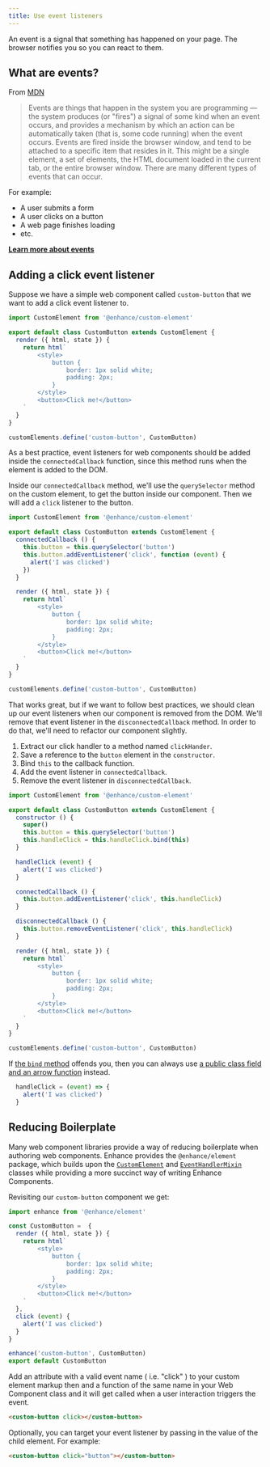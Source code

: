 ```yaml
---
title: Use event listeners
---
```


An event is a signal that something has happened on your page. The browser notifies you so you can react to them.

## What are events?

From [MDN](https://developer.mozilla.org/en-US/docs/Learn/JavaScript/Building_blocks/Events#what_is_an_event)

> Events are things that happen in the system you are programming — the system produces (or "fires") a signal of some kind when an event occurs, and provides a mechanism by which an action can be automatically taken (that is, some code running) when the event occurs. Events are fired inside the browser window, and tend to be attached to a specific item that resides in it. This might be a single element, a set of elements, the HTML document loaded in the current tab, or the entire browser window. There are many different types of events that can occur.

For example:

- A user submits a form
- A user clicks on a button
- A web page finishes loading
- etc.

**[Learn more about events](https://developer.mozilla.org/en-US/docs/Web/Events)**

## Adding a click event listener

Suppose we have a simple web component called `custom-button` that we want to add a click event listener to.

<doc-code filename="app/components/custom-button.mjs">

```javascript
import CustomElement from '@enhance/custom-element'

export default class CustomButton extends CustomElement {
  render ({ html, state }) {
    return html`
        <style>
            button {
                border: 1px solid white;
                padding: 2px;
            }
        </style>
        <button>Click me!</button>
    `
  }
}

customElements.define('custom-button', CustomButton)
```

</doc-code>

As a best practice, event listeners for web components should be added inside the `connectedCallback` function, since this method runs when the element is added to the DOM.

Inside our `connectedCallback` method, we'll use the `querySelector` method on the custom element, to get the button inside our component. Then we will add a `click` listener to the button.

<doc-code filename="app/components/custom-button.mjs">

```javascript
import CustomElement from '@enhance/custom-element'

export default class CustomButton extends CustomElement {
  connectedCallback () {
    this.button = this.querySelector('button')
    this.button.addEventListener('click', function (event) {
      alert('I was clicked')
    })
  }

  render ({ html, state }) {
    return html`
        <style>
            button {
                border: 1px solid white;
                padding: 2px;
            }
        </style>
        <button>Click me!</button>
    `
  }
}

customElements.define('custom-button', CustomButton)
```

</doc-code>

That works great, but if we want to follow best practices, we should clean up our event listeners when our component is removed from the DOM. We'll remove that event listener in the `disconnectedCallback` method. In order to do that, we'll need to refactor our component slightly.

1. Extract our click handler to a method named `clickHander`.
1. Save a reference to the `button` element in the `constructor`.
1. Bind `this` to the callback function.
1. Add the event listener in `connectedCallback`.
1. Remove the event listener in `disconnectedCallback`.

<doc-code filename="app/components/custom-button.mjs">

```javascript
import CustomElement from '@enhance/custom-element'

export default class CustomButton extends CustomElement {
  constructor () {
    super()
    this.button = this.querySelector('button')
    this.handleClick = this.handleClick.bind(this)
  }

  handleClick (event) {
    alert('I was clicked')
  }

  connectedCallback () {
    this.button.addEventListener('click', this.handleClick)
  }

  disconnectedCallback () {
    this.button.removeEventListener('click', this.handleClick)
  }

  render ({ html, state }) {
    return html`
        <style>
            button {
                border: 1px solid white;
                padding: 2px;
            }
        </style>
        <button>Click me!</button>
    `
  }
}

customElements.define('custom-button', CustomButton)
```

</doc-code>

<doc-callout level="info" mark="ℹ️">

If [the `bind` method](https://developer.mozilla.org/en-US/docs/Web/JavaScript/Reference/Global_objects/Function/bind) offends you, then you can always use [a public class field and an arrow function](https://www.aleksandrhovhannisyan.com/blog/javascript-fields-vs-methods/#alternatives-for-this-binding) instead.

```javascript
  handleClick = (event) => {
    alert('I was clicked')
  }
```

</doc-callout>

## Reducing Boilerplate

Many web component libraries provide a way of reducing boilerplate when authoring web components. Enhance provides the `@enhance/element` package, which builds upon the [`CustomElement`](https://github.com/enhance-dev/enhance-custom-element) and [`EventHandlerMixin`](https://github.com/enhance-dev/enhance-event-handler-mixin) classes while providing a more succinct way of writing Enhance Components.

Revisiting our `custom-button` component we get:

<doc-code filename="app/components/custom-button.mjs">

```javascript
import enhance from '@enhance/element'

const CustomButton =  {
  render ({ html, state }) {
    return html`
        <style>
            button {
                border: 1px solid white;
                padding: 2px;
            }
        </style>
        <button>Click me!</button>
    `
  },
  click (event) {
    alert('I was clicked')
  }
}

enhance('custom-button', CustomButton)
export default CustomButton
```

</doc-code>

Add an attribute with a valid event name ( i.e. "click" ) to your custom element markup then and a function of the same name in your Web Component class and it will get called when a user interaction triggers the event.

```html
<custom-button click></custom-button>
```

Optionally, you can target your event listener by passing in the value of the child element. For example:

```html
<custom-button click="button"></custom-button>
```
